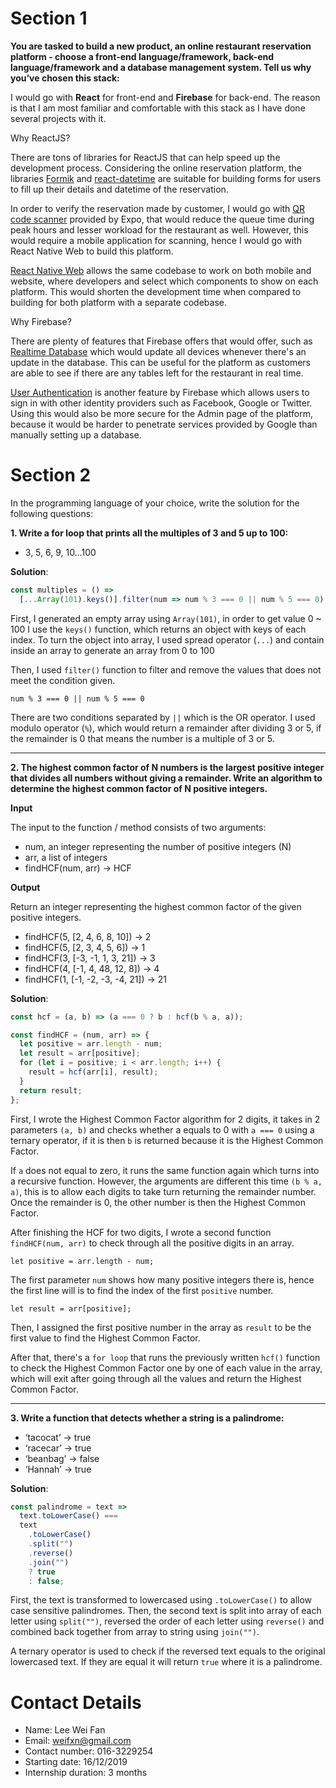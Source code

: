 # Section 1

**You are tasked to build a new product, an online restaurant reservation platform -
choose a front-end language/framework, back-end language/framework and a database
management system. Tell us why you’ve chosen this stack:**

I would go with **React** for front-end and **Firebase** for back-end. The reason is that I am most familiar and comfortable with this stack as I have done several projects with it.

Why ReactJS?

There are tons of libraries for ReactJS that can help speed up the development process. Considering the online reservation platform, the libraries [Formik](https://github.com/jaredpalmer/formik) and [react-datetime](https://github.com/YouCanBookMe/react-datetime) are suitable for building forms for users to fill up their details and datetime of the reservation.

In order to verify the reservation made by customer, I would go with [QR code scanner](https://docs.expo.io/versions/latest/sdk/bar-code-scanner) provided by Expo, that would reduce the queue time during peak hours and lesser workload for the restaurant as well. However, this would require a mobile application for scanning, hence I would go with React Native Web to build this platform.

[React Native Web](https://github.com/necolas/react-native-web) allows the same codebase to work on both mobile and website, where developers and select which components to show on each platform. This would shorten the development time when compared to building for both platform with a separate codebase.

Why Firebase?

There are plenty of features that Firebase offers that would offer, such as [Realtime Database](https://firebase.google.com/docs/database) which would update all devices whenever there's an update in the database. This can be useful for the platform as customers are able to see if there are any tables left for the restaurant in real time.

[User Authentication](https://firebase.google.com/docs/auth) is another feature by Firebase which allows users to sign in with other identity providers such as Facebook, Google or Twitter. Using this would also be more secure for the Admin page of the platform, because it would be harder to penetrate services provided by Google than manually setting up a database.

# Section 2

In the programming language of your choice, write the solution for the following questions:

**1. Write a for loop that prints all the multiples of 3 and 5 up to 100:**

- 3, 5, 6, 9, 10...100

**Solution**:

```js
const multiples = () =>
  [...Array(101).keys()].filter(num => num % 3 === 0 || num % 5 === 0);
```

First, I generated an empty array using `Array(101)`, in order to get value 0 ~ 100 I use the `keys()` function, which returns an object with keys of each index. To turn the object into array, I used spread operator (`...`) and contain inside an array to generate an array from 0 to 100

Then, I used `filter()` function to filter and remove the values that does not meet the condition given.

`num % 3 === 0 || num % 5 === 0`

There are two conditions separated by `||` which is the OR operator. I used modulo operator (`%`), which would return a remainder after dividing 3 or 5, if the remainder is 0 that means the number is a multiple of 3 or 5.

---

**2. The highest common factor of N numbers is the largest positive integer that
divides all numbers without giving a remainder. Write an algorithm to determine the highest common factor of N positive integers.**

**Input**

The input to the function / method consists of two arguments:

- num, an integer representing the number of positive integers (N)
- arr, a list of integers
- findHCF(num, arr) → HCF

**Output**

Return an integer representing the highest common factor of the given positive integers.

- findHCF(5, [2, 4, 6, 8, 10]) → 2
- findHCF(5, [2, 3, 4, 5, 6]) → 1
- findHCF(3, [-3, -1, 1, 3, 21]) → 3
- findHCF(4, [-1, 4, 48, 12, 8]) → 4
- findHCF(1, [-1, -2, -3, -4, 21]) → 21

**Solution**:

```js
const hcf = (a, b) => (a === 0 ? b : hcf(b % a, a));

const findHCF = (num, arr) => {
  let positive = arr.length - num;
  let result = arr[positive];
  for (let i = positive; i < arr.length; i++) {
    result = hcf(arr[i], result);
  }
  return result;
};
```

First, I wrote the Highest Common Factor algorithm for 2 digits, it takes in 2 parameters `(a, b)` and checks whether a equals to 0 with `a === 0` using a ternary operator, if it is then `b` is returned because it is the Highest Common Factor.

If `a` does not equal to zero, it runs the same function again which turns into a recursive function. However, the arguments are different this time `(b % a, a)`, this is to allow each digits to take turn returning the remainder number. Once the remainder is 0, the other number is then the Highest Common Factor.

After finishing the HCF for two digits, I wrote a second function `findHCF(num, arr)` to check through all the positive digits in an array.

`let positive = arr.length - num;`

The first parameter `num` shows how many positive integers there is, hence the first line will is to find the index of the first `positive` number.

`let result = arr[positive];`

Then, I assigned the first positive number in the array as `result` to be the first value to find the Highest Common Factor.

After that, there's a `for loop` that runs the previously written `hcf()` function to check the Highest Common Factor one by one of each value in the array, which will exit after going through all the values and return the Highest Common Factor.

---

**3. Write a function that detects whether a string is a palindrome:**

- ‘tacocat’ → true
- ‘racecar’ → true
- ‘beanbag’ → false
- ‘Hannah’ → true

**Solution**:

```js
const palindrome = text =>
  text.toLowerCase() ===
  text
    .toLowerCase()
    .split("")
    .reverse()
    .join("")
    ? true
    : false;
```

First, the text is transformed to lowercased using `.toLowerCase()` to allow case sensitive palindromes. Then, the second text is split into array of each letter using `split("")`, reversed the order of each letter using `reverse()` and combined back together from array to string using `join("")`.

A ternary operator is used to check if the reversed text equals to the original lowercased text. If they are equal it will return `true` where it is a palindrome.

# Contact Details

- Name: Lee Wei Fan
- Email: weifxn@gmail.com
- Contact number: 016-3229254
- Starting date: 16/12/2019
- Internship duration: 3 months

